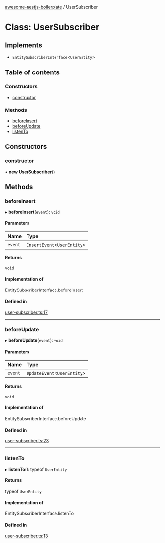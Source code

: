 [awesome-nestjs-boilerplate](../README.md) / UserSubscriber

# Class: UserSubscriber

## Implements

- `EntitySubscriberInterface`<`UserEntity`\>

## Table of contents

### Constructors

- [constructor](UserSubscriber.md#constructor)

### Methods

- [beforeInsert](UserSubscriber.md#beforeinsert)
- [beforeUpdate](UserSubscriber.md#beforeupdate)
- [listenTo](UserSubscriber.md#listento)

## Constructors

### constructor

• **new UserSubscriber**()

## Methods

### beforeInsert

▸ **beforeInsert**(`event`): `void`

#### Parameters

| Name | Type |
| :------ | :------ |
| `event` | `InsertEvent`<`UserEntity`\> |

#### Returns

`void`

#### Implementation of

EntitySubscriberInterface.beforeInsert

#### Defined in

[user-subscriber.ts:17](https://github.com/klub-deepak/poc_doc_generation_3/blob/afd7f83/src/entity-subscribers/user-subscriber.ts#L17)

___

### beforeUpdate

▸ **beforeUpdate**(`event`): `void`

#### Parameters

| Name | Type |
| :------ | :------ |
| `event` | `UpdateEvent`<`UserEntity`\> |

#### Returns

`void`

#### Implementation of

EntitySubscriberInterface.beforeUpdate

#### Defined in

[user-subscriber.ts:23](https://github.com/klub-deepak/poc_doc_generation_3/blob/afd7f83/src/entity-subscribers/user-subscriber.ts#L23)

___

### listenTo

▸ **listenTo**(): typeof `UserEntity`

#### Returns

typeof `UserEntity`

#### Implementation of

EntitySubscriberInterface.listenTo

#### Defined in

[user-subscriber.ts:13](https://github.com/klub-deepak/poc_doc_generation_3/blob/afd7f83/src/entity-subscribers/user-subscriber.ts#L13)
